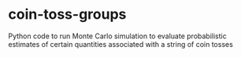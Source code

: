 # coin-toss-groups
Python code to run Monte Carlo simulation to evaluate probabilistic estimates of certain quantities associated with a string of coin tosses
